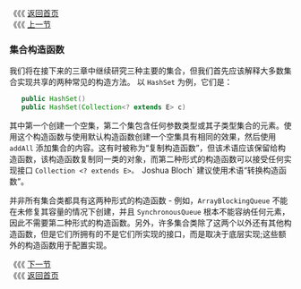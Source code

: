《《《 [返回首页](../README.md)       <br/>
《《《 [上一节](02_Implementing_Collection.md)

### 集合构造函数

我们将在接下来的三章中继续研究三种主要的集合，但我们首先应该解释大多数集合实现共享的两种常见的构造方法。 以 `HashSet` 为例，它们是：

```java
   public HashSet()
   public HashSet(Collection<? extends E> c)
```

其中第一个创建一个空集，第二个集包含任何参数类型或其子类型集合的元素。使用这个构造函数与使用默认构造函数创建一个空集具有相同的效果，然后使用 `addAll` 添加集合的内容。这有时被称为“复制构造函数”，但该术语应该保留给构造函数，该构造函数复制同一类的对象，而第二种形式的构造函数可以接受任何实现接口 `Collection <? extends E>。 `Joshua Bloch` 建议使用术语“转换构造函数”。

并非所有集合类都具有这两种形式的构造函数 - 例如，`ArrayBlockingQueue` 不能在未修复其容量的情况下创建，并且 `SynchronousQueue` 根本不能容纳任何元素，因此不需要第二种形式的构造函数。另外，许多集合类除了这两个以外还有其他构造函数，但是它们所拥有的不是它们所实现的接口，而是取决于底层实现;这些额外的构造函数用于配置实现。

《《《 [下一节](../ch13/00_Sets.md)      <br/>
《《《 [返回首页](../README.md)